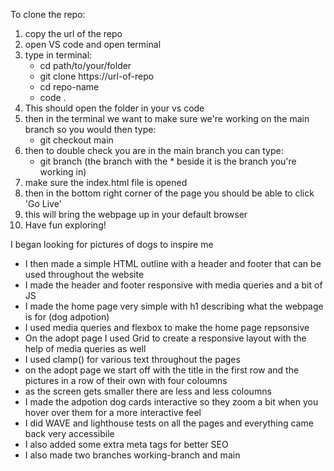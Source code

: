 To clone the repo:
1. copy the url of the repo
2. open VS code and open terminal
3. type in terminal:
   - cd path/to/your/folder
   - git clone https://url-of-repo
   - cd repo-name
   - code .
3. This should open the folder in your vs code
4. then in the terminal we want to make sure we're working on the main branch so you would then type:
   - git checkout main
5. then to double check you are in the main branch you can type:
   - git branch (the branch with the * beside it is the branch you're working in)
6. make sure the index.html file is opened
7. then in the bottom right corner of the page you should be able to click 'Go Live'
9. this will bring the webpage up in your default browser
10. Have fun exploring!

I began looking for pictures of dogs to inspire me
- I then made a simple HTML outline with a header and footer that can be used throughout the website
- I made the header and footer responsive with media queries and a bit of JS
- I made the home page very simple with h1 describing what the webpage is for (dog adpotion)
- I used media queries and flexbox to make the home page repsonsive
- On the adopt page I used Grid to create a responsive layout with the help of media queries as well
- I used clamp() for various text throughout the pages
- on the adopt page we start off with the title in the first row and the pictures in a row of their own with four coloumns
- as the screen gets smaller there are less and less coloumns
- I made the adpotion dog cards interactive so they zoom a bit when you hover over them for a more interactive feel
- I did WAVE and lighthouse tests on all the pages and everything came back very accessibile
- I also added some extra meta tags for better SEO
- I also made two branches working-branch and main 


